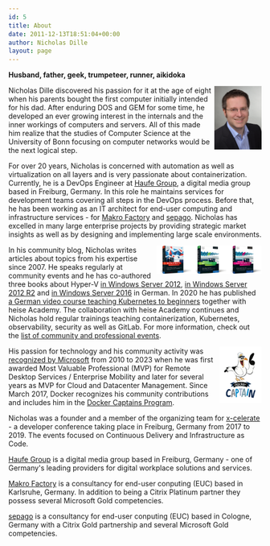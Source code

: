 ```yaml
---
id: 5
title: About
date: 2011-12-13T18:51:04+00:00
author: Nicholas Dille
layout: page
---
```


**Husband, father, geek, trumpeteer, runner, aikidoka**

<img src="/media/nicholas.jpg" style="height: 9em; float: right; padding-left: 0,5em; margin: 0;"/>Nicholas Dille discovered his passion for it at the age of eight when his parents bought the first computer initially intended for his dad. After enduring DOS and GEM for some time, he developed an ever growing interest in the internals and the inner workings of computers and servers. All of this made him realize that the studies of Computer Science at the University of Bonn focusing on computer networks would be the next logical step.

For over 20 years, Nicholas is concerned with automation as well as virtualization on all layers and is very passionate about containerization. Currently, he is a DevOps Engineer at [Haufe Group](https://www.haufegroup.com/), a digital media group based in Freiburg, Germany. In this role he maintains services for development teams covering all steps in the DevOps process. Before that, he has been working as an IT architect for end-user computing and infrastructure services - for [Makro Factory](http://www.makrofactory.com/) and [sepago](http://www.sepago.de/). Nicholas has excelled in many large enterprise projects by providing strategic market insights as well as by designing and implementing large scale environments.

<img src="/media/Book-HyperV-2012.png" style="height: 4em; float: right; padding-left: 0,5em; margin: 0;"/><img src="/media/Book-HyperV-2012R2.png" style="height: 4em; float: right; padding-left: 0,5em; margin: 0;"/><img src="/media/Book-HyperV-2016.png" style="height: 4em; float: right; padding-left: 0,5em; margin: 0;"/>In his community blog, Nicholas writes articles about topics from his expertise since 2007. He speaks regularly at community events and he has co-authored three books about Hyper-V [in Windows Server 2012](https://www.rheinwerk-verlag.de/microsoft-hyper-v-und-system-center_3276/), [in Windows Server 2012 R2](https://www.rheinwerk-verlag.de/microsoft-hyper-v-und-system-center_3570/) and [in Windows Server 2016](https://www.rheinwerk-verlag.de/microsoft-hyper-v_4229/) in German. In 2020 he has published [a German video course teaching Kubernetes to beginners](https://www.heise-academy.de/run/4d571f26-46f0-4ac4-8d23-75a6c910a839) together with heise Academy. The collaboration with heise Academy continues and Nicholas hold regular trainings teaching containerization, Kubernetes, observability, security as well as GitLab. For more information, check out the [list of community and professional events](/blog/slides/).

<img src="/media/captains_logo.png" style="height: 8em; float: right; padding-left: 0,5em; margin: 0;"/>His passion for technology and his community activity was [recognized by Microsoft](https://www.credly.com/badges/c52f1dc5-8abb-478b-b765-732b273e53fd) from 2010 to 2023 when he was first awarded Most Valuable Professional (MVP) for Remote Desktop Services / Enterprise Mobility and later for several years as MVP for Cloud and Datacenter Management. Since March 2017, Docker recognizes his community contributions and includes him in the [Docker Captains Program](https://www.docker.com/community/docker-captains).

Nicholas was a founder and a member of the organizing team for [x-celerate](https://www.x-celerate.de) - a developer conference taking place in Freiburg, Germany from 2017 to 2019. The events focused on Continuous Delivery and Infrastructure as Code.

[Haufe Group](https://www.haufegroup.com/) is a digital media group based in Freiburg, Germany - one of Germany's leading providers for digital workplace solutions and services.

[Makro Factory](http://www.makrofactory.com/) is a consultancy for end-user conputing (EUC) based in Karlsruhe, Germany. In addition to being a Citrix Platinum partner they possess several Microsoft Gold competencies.

[sepago](https://www.sepago.de) is a consultancy for end-user conputing (EUC) based in Cologne, Germany with a Citrix Gold partnership and several Microsoft Gold competencies.